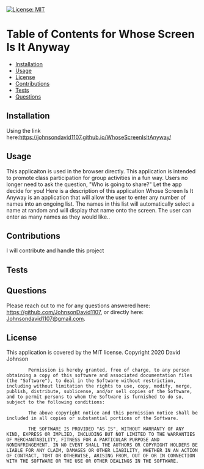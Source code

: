 [![License: MIT](https://img.shields.io/badge/License-MIT-yellow.svg)](https://opensource.org/licenses/MIT)

 # Table of Contents for Whose Screen Is It Anyway

* [Installation](#installation)
* [Usage](#usage)
* [License](#license)
* [Contributions](#contributions)
* [Tests](#tests)
* [Questions](#questions)


## Installation
Using the link here:https://johnsondavid1107.github.io/WhoseScreenIsItAnyway/

## Usage
This applicaiton is used in the browser directly.  This application is intended to promote class participation for group activities in a fun way.  Users no longer need to ask the question, "Who is going to share?"  Let the app decide for you!
Here is a description of this application Whose Screen Is It Anyway is an application that will allow the user to enter any number of names into an ongoing list.  The names in this list will automatically select a name at random and will display that name onto the screen.  The user can enter as many names as they would like..
## Contributions
I will contribute and handle this project
## Tests

## Questions
Please reach out to me for any questions answered here: https://github.com/JohnsonDavid1107,
or directly here: Johnsondavid1107@gmail.com.
## License
This application is covered by the MIT license.
Copyright 2020 David Johnson

            Permission is hereby granted, free of charge, to any person obtaining a copy of this software and associated documentation files (the "Software"), to deal in the Software without restriction, including without limitation the rights to use, copy, modify, merge, publish, distribute, sublicense, and/or sell copies of the Software, and to permit persons to whom the Software is furnished to do so, subject to the following conditions:
            
            The above copyright notice and this permission notice shall be included in all copies or substantial portions of the Software.
            
            THE SOFTWARE IS PROVIDED "AS IS", WITHOUT WARRANTY OF ANY KIND, EXPRESS OR IMPLIED, INCLUDING BUT NOT LIMITED TO THE WARRANTIES OF MERCHANTABILITY, FITNESS FOR A PARTICULAR PURPOSE AND NONINFRINGEMENT. IN NO EVENT SHALL THE AUTHORS OR COPYRIGHT HOLDERS BE LIABLE FOR ANY CLAIM, DAMAGES OR OTHER LIABILITY, WHETHER IN AN ACTION OF CONTRACT, TORT OR OTHERWISE, ARISING FROM, OUT OF OR IN CONNECTION WITH THE SOFTWARE OR THE USE OR OTHER DEALINGS IN THE SOFTWARE.
